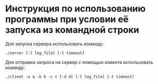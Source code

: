 # Инструкция по использованию программы при условии её запуска из командной строки
Для запуска сервера использовать команду:
```
./server [-l log_file] [-t timeout]
```
Для отправки запроса на сервер с помощью клиента использовать команду:
```
./client -a a -b b -c c [-d d] [-l log_file] [-t timeout]
```
